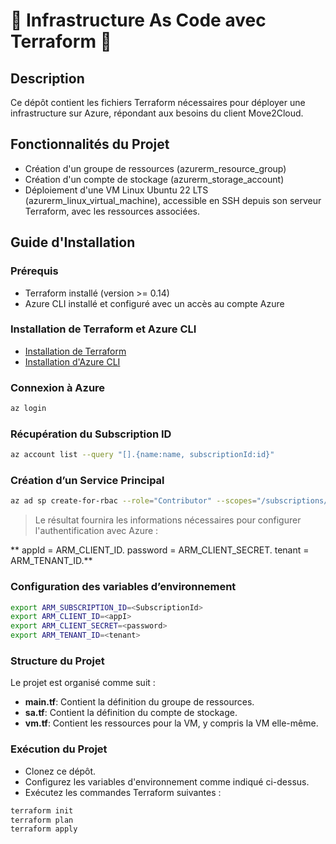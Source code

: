 # 🚀 Infrastructure As Code avec Terraform 🚀

## Description
Ce dépôt contient les fichiers Terraform nécessaires pour déployer une infrastructure sur Azure, répondant aux besoins du client Move2Cloud.

## Fonctionnalités du Projet
- Création d'un groupe de ressources (azurerm_resource_group)
- Création d'un compte de stockage (azurerm_storage_account)
- Déploiement d'une VM Linux Ubuntu 22 LTS (azurerm_linux_virtual_machine), accessible en SSH depuis son serveur Terraform, avec les ressources associées.

## Guide d'Installation

### Prérequis
- Terraform installé (version >= 0.14)
- Azure CLI installé et configuré avec un accès au compte Azure

### Installation de Terraform et Azure CLI
- [Installation de Terraform](https://learn.hashicorp.com/tutorials/terraform/install-cli)
- [Installation d'Azure CLI](https://docs.microsoft.com/fr-fr/cli/azure/install-azure-cli-linux?pivots=apt)

### Connexion à Azure
```bash
az login
```

### Récupération du Subscription ID

```bash
az account list --query "[].{name:name, subscriptionId:id}"
```

### Création d’un Service Principal

```bash
az ad sp create-for-rbac --role="Contributor" --scopes="/subscriptions/<YourSubscriptionId>"
```
> Le résultat fournira les informations nécessaires pour configurer l'authentification avec Azure :

**    appId = ARM_CLIENT_ID.
    password = ARM_CLIENT_SECRET.
    tenant = ARM_TENANT_ID.**

### Configuration des variables d’environnement

```bash
export ARM_SUBSCRIPTION_ID=<SubscriptionId>
export ARM_CLIENT_ID=<appI>
export ARM_CLIENT_SECRET=<password>
export ARM_TENANT_ID=<tenant>
```

### Structure du Projet

Le projet est organisé comme suit :

   - **main.tf**: Contient la définition du groupe de ressources.
   - **sa.tf**: Contient la définition du compte de stockage.
   - **vm.tf**: Contient les ressources pour la VM, y compris la VM elle-même.

### Exécution du Projet

   - Clonez ce dépôt.
   - Configurez les variables d'environnement comme indiqué ci-dessus.
   - Exécutez les commandes Terraform suivantes :

```bash
terraform init
terraform plan
terraform apply
```
